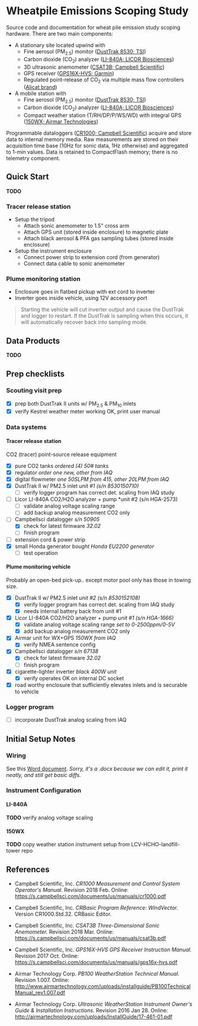 # Wheatpile Emissions Scoping Study

Source code and documentation for wheat pile emission study scoping hardware.
There are two main components:

* A stationary site located upwind with
    * Fine aerosol (PM<sub>2.5</sub>) monitor ([DustTrak 8530; TSI](http://www.tsi.com/DUSTTRAK-II-Aerosol-Monitor-8530/))
    * Carbon dioxide (CO<sub>2</sub>) analyzer ([LI-840A; LICOR Biosciences](https://www.licor.com/env/products/gas_analysis/LI-840A/))
    * 3D ultrasonic anemometer ([CSAT3B; Campbell Scientific](https://www.campbellsci.com/csat3b))
    * GPS receiver ([GPS16X-HVS; Garmin](https://www.campbellsci.com/gps16x-hvs))
    * Regulated point-release of CO<sub>2</sub> via multiple mass flow controllers ([Alicat brand](https://www.alicat.com/product/gas-mass-flow-controllers/))
* A mobile station with
    * Fine aerosol (PM<sub>2.5</sub>) monitor ([DustTrak 8530; TSI](http://www.tsi.com/DUSTTRAK-II-Aerosol-Monitor-8530/))
    * Carbon dioxide (CO<sub>2</sub>) analyzer ([LI-840A; LICOR Biosciences](https://www.licor.com/env/products/gas_analysis/LI-840A/))
    * Compact weather station (T/RH/DP/P/WS/WD) with integral GPS ([150WX; Airmar Technologies](http://www.airmartechnology.com/productdescription.html?id=155))

Programmable dataloggers ([CR1000; Campbell Scientific](http://www.campbellsci.com/cr1000))
acquire and store data to internal memory media. Raw measurements are stored on
their acquisition time base (10Hz for sonic data, 1Hz otherwise) and aggregated
to 1-min values. Data is retained to CompactFlash memory; there is no telemetry
component.


## Quick Start

**TODO**

### Tracer release station

* Setup the tripod
    * Attach sonic anemometer to 1.5" cross arm
    * Attach GPS unit (stored inside enclosure) to magnetic plate
    * Attach black aerosol & PFA gas sampling tubes (stored inside enclosure)
* Setup the instrument enclosure
    * Connect power strip to extension cord (from generator)
    * Connect data cable to sonic anemometer

### Plume monitoring station

* Enclosure goes in flatbed pickup with ext cord to inverter
* Inverter goes inside vehicle, using 12V accessory port

> Starting the vehicle will cut inverter output and cause the DustTrak and
> logger to restart. If the DustTrak is sampling when this occurs, it will
> automatically recover back into sampling mode.


## Data Products 

**TODO**


## Prep checklists

### Scouting visit prep

* [x] prep both DustTrak II units w/ PM<sub>2.5</sub> & PM<sub>10</sub> inlets
* [x] verify Kestrel weather meter working OK, print user manual

### Data systems

#### Tracer release station

CO2 (tracer) point-source release equipment

* [x] pure CO2 tanks *ordered (4) 50# tanks*
* [x] regulator *order one new, other from IAQ*
* [x] digital flowmeter *one 50SLPM from 415, other 20LPM from IAQ*
* [x] DustTrak II w/ PM2.5 inlet *unit #1 (s/n 8530150710)*
    * [ ] verify logger program has correct det. scaling from IAQ study
* [ ] Licor LI-840A CO2/H2O analyzer + pump *unit #2 (s/n HGA-2573)
    * [ ] validate analog voltage scaling range
    * [ ] add backup analog measurement CO2 only
* [ ] Campbellsci datalogger *s/n 50905*
    * [x] check for latest firmware *32.02*
    * [ ] finish program
* [ ] extension cord & power strip
* [x] small Honda generator *bought Honda EU2200 generator*
    * [ ] test operation

#### Plume monitoring vehicle

Probably an open-bed pick-up.. except motor pool only has those in towing size.

* [x] DustTrak II w/ PM2.5 inlet *unit #2 (s/n 8530152108)*
    * [x] verify logger program has correct det. scaling from IAQ study
    * [x] needs internal battery back from unit #1
* [x] Licor LI-840A CO2/H2O analyzer + pump *unit #1 (s/n HGA-1666)*
    * [x] validate analog voltage scaling range *set to 0-2500ppm/0-5V*
    * [x] add backup analog measurement CO2 only
* [x] Airmar unit for WX+GPS *150WX from IAQ*
    * [x] verify NMEA sentence config
* [x] Campbellsci datalogger *s/n 67138*
    * [x] check for latest firmware *32.02*
    * [ ] finish program
* [x] cigarette-lighter inverter *black 400W unit*
    * [x] verify operates OK on internal DC socket
* [x] road worthy enclosure that sufficiently elevates inlets and is securable to vehicle

### Logger program

* [ ] incorporate DustTrak analog scaling from IAQ


## Initial Setup Notes

### Wiring

See this [Word document](wiring.docx). *Sorry, it's a .docx because we can edit
it, print it neatly, and still get basic diffs.*

### Instrument Configuration

#### LI-840A

**TODO** verify analog voltage scaling

#### 150WX

**TODO** copy weather station instrument setup from LCV-HCHO-landfill-tower repo


## References

* Campbell Scientific, Inc. *CR1000 Measurement and Control System Operator's
  Manual.* Revision 2018 Feb. 
  Online: <https://s.campbellsci.com/documents/us/manuals/cr1000.pdf>

* Campbell Scientific, Inc. *CRBasic Program Reference: WindVector.* Version
  CR1000.Std.32. CRBasic Editor.

* Campbell Scientific, Inc. *CSAT3B Three-Dimensional Sonic Anemometer.* Revision
  2018 Mar. Online: <https://s.campbellsci.com/documents/us/manuals/csat3b.pdf>

* Campbell Scientific, Inc. *GPS16X-HVS GPS Receiver Instruction Manual.*
  Revision 2017 Oct. Online: <https://s.campbellsci.com/documents/us/manuals/gps16x-hvs.pdf>

* Airmar Technology Corp. *PB100 WeatherStation Technical Manual.* Revision 1.007.
  Online: <http://www.airmartechnology.com/uploads/installguide/PB100TechnicalManual_rev1.007.pdf>

* Airmar Technology Corp. *Ultrasonic WeatherStation Instrument Owner's Guide &
  Installation Instructions.* Revision 2016 Jan 28.
  Online: <http://airmartechnology.com/uploads/InstallGuide/17-461-01.pdf>

